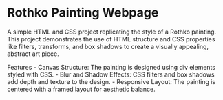 # Rothko Painting Webpage

A simple HTML and CSS project replicating the style of a Rothko painting. This project demonstrates the use of HTML structure and CSS properties like filters, transforms, and box shadows to create a visually appealing, abstract art piece.

Features
    - Canvas Structure: The painting is designed using div elements styled with CSS.
    - Blur and Shadow Effects: CSS filters and box shadows add depth and texture to the design.
    - Responsive Layout: The painting is centered with a framed layout for aesthetic balance.
